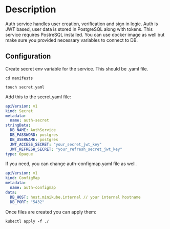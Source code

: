 # Description

Auth service handles user creation, verification and sign in logic. Auth is JWT based, user data is stored in PostgreSQL along with tokens. This service requires PostreSQL installed. You can use docker image as well but make sure you provided necessary variables to connect to DB.

## Configuration

Create secret env variable for the service. This should be .yaml file.

```
cd manifests

touch secret.yaml
```

Add this to the secret.yaml file:

```.yaml
apiVersion: v1
kind: Secret
metadata:
  name: auth-secret
stringData:
  DB_NAME: AuthService
  DB_PASSWORD: postgres
  DB_USERNAME: postgres
  JWT_ACCESS_SECRET: "your_secret_jwt_key"
  JWT_REFRESH_SECRET: "your_refresh_secret_jwt_key"
type: Opaque


```

If you need, you can change auth-configmap.yaml file as well.

```.yaml
apiVersion: v1
kind: ConfigMap
metadata:
  name: auth-configmap
data:
  DB_HOST: host.minikube.internal // your internal hostname
  DB_PORT: "5432"

```

Once files are created you can apply them:

```
kubectl apply -f ./
```
